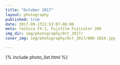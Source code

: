 ```yaml
---
title: "October 2017"
layout: photography
published: true
date: 2017-09-1T21:53:07-06:00
meta: Yashica FX-2, Fujifilm Fujicolor 200
img_dir: img/photography/Oct_2017/
cover_img: img/photography/Oct_2017/006-1024.jpg

---
```


{% include photo_list.html %}
